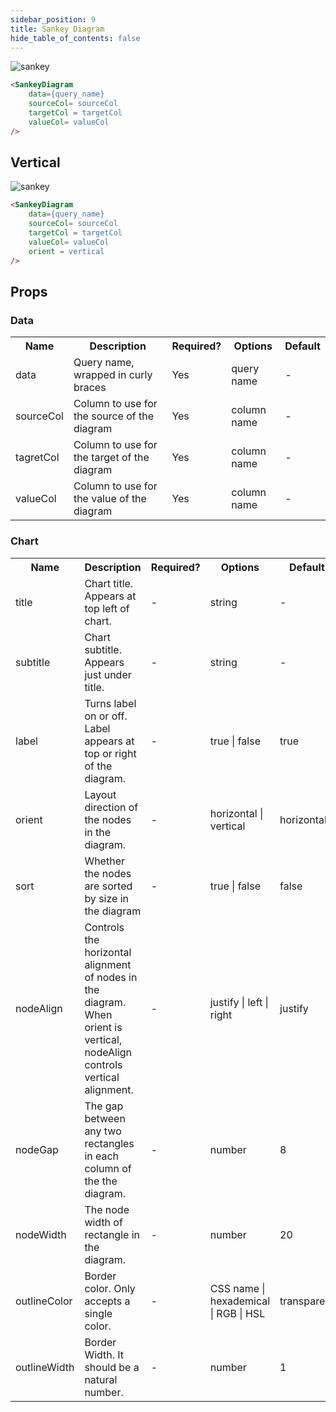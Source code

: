 ```yaml
---
sidebar_position: 9
title: Sankey Diagram
hide_table_of_contents: false
---
```




![sankey](/img/exg-sankey.svg)
```markdown
<SankeyDiagram 
    data={query_name} 
    sourceCol= sourceCol
    targetCol = targetCol
    valueCol= valueCol
/>
```


## Vertical

![sankey](/img/exg-sankey-vertical.svg)
```markdown
<SankeyDiagram 
    data={query_name} 
    sourceCol= sourceCol
    targetCol = targetCol
    valueCol= valueCol
    orient = vertical
/>
```


## Props

### Data

<table>
<tr> <th class='tleft'>Name</th> <th class='tleft'>Description</th> <th>Required?</th> <th>Options</th> <th>Default</th> </tr>
<tr> <td>data</td> <td>Query name, wrapped in curly braces</td> <td class='tcenter'>Yes</td> <td class='tcenter'>query name</td> <td class='tcenter'>-</td> </tr>
<tr> <td>sourceCol</td> <td>Column to use for the source of the diagram</td> <td class='tcenter'>Yes</td> <td class='tcenter'>column name</td> <td class='tcenter'>-</td> </tr>
<tr> <td>tagretCol</td> <td>Column to use for the target of the diagram</td> <td class='tcenter'>Yes</td> <td class='tcenter'>column name</td> <td class='tcenter'>-</td> </tr>
<tr> <td>valueCol</td> <td>Column to use for the value of the diagram</td> <td class='tcenter'>Yes</td> <td class='tcenter'>column name</td> <td class='tcenter'>-</td> </tr>

</table>

### Chart


<table>
<tr> <th class='tleft'>Name</th> <th class='tleft'>Description</th> <th>Required?</th> <th>Options</th> <th>Default</th> </tr>
<tr> <td>title</td> <td>Chart title. Appears at top left of chart.</td> <td class='tcenter'>-</td> <td class='tcenter'>string</td> <td class='tcenter'>-</td> </tr>
<tr> <td>subtitle</td> <td>Chart subtitle. Appears just under title.</td> <td class='tcenter'>-</td> <td class='tcenter'>string</td> <td class='tcenter'>-</td> </tr>
<tr> <td>label</td> <td>Turns label on or off. Label appears at top or right of the diagram.</td> <td class='tcenter'>-</td> <td class='tcenter'>true | false </td> <td class='tcenter'>true</td> </tr>
<tr> <td>orient</td> <td>Layout direction of the nodes in the diagram.</td> <td class='tcenter'>-</td> <td class='tcenter'>horizontal | vertical</td> <td class='tcenter'>horizontal</td> </tr>
<tr> <td>sort</td> <td>Whether the nodes are sorted by size in the diagram</td> <td class='tcenter'>-</td> <td class='tcenter'>true | false</td> <td class='tcenter'>false</td> </tr>
<tr> <td>nodeAlign</td> <td>Controls the horizontal alignment of nodes in the diagram. When orient is vertical, nodeAlign controls vertical alignment.</td> <td class='tcenter'>-</td> <td class='tcenter'>justify | left | right</td> <td class='tcenter'>justify</td> </tr>
<tr> <td>nodeGap</td> <td>The gap between any two rectangles in each column of the the diagram.</td> <td class='tcenter'>-</td> <td class='tcenter'>number</td> <td class='tcenter'>8</td> </tr>
<tr> <td>nodeWidth</td> <td>The node width of rectangle in the diagram.</td> <td class='tcenter'>-</td> <td class='tcenter'>number</td> <td class='tcenter'>20</td> </tr>
<tr> <td>outlineColor</td> <td>Border color. Only accepts a single color.</td> <td class='tcenter'>-</td> <td class='tcenter'>CSS name | hexademical | RGB | HSL</td> <td class='tcenter'>transparent</td> </tr>
<tr> <td>outlineWidth</td> <td>Border Width. It should be a natural number.</td> <td class='tcenter'>-</td> <td class='tcenter'>number</td> <td class='tcenter'>1</td> </tr>
</table>

